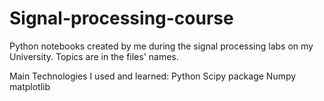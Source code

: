 # Signal-processing-course
Python notebooks created by me during the signal processing labs on my University. 
Topics are in the files' names.

Main Technologies I used and learned:
Python
Scipy package 
Numpy
matplotlib
